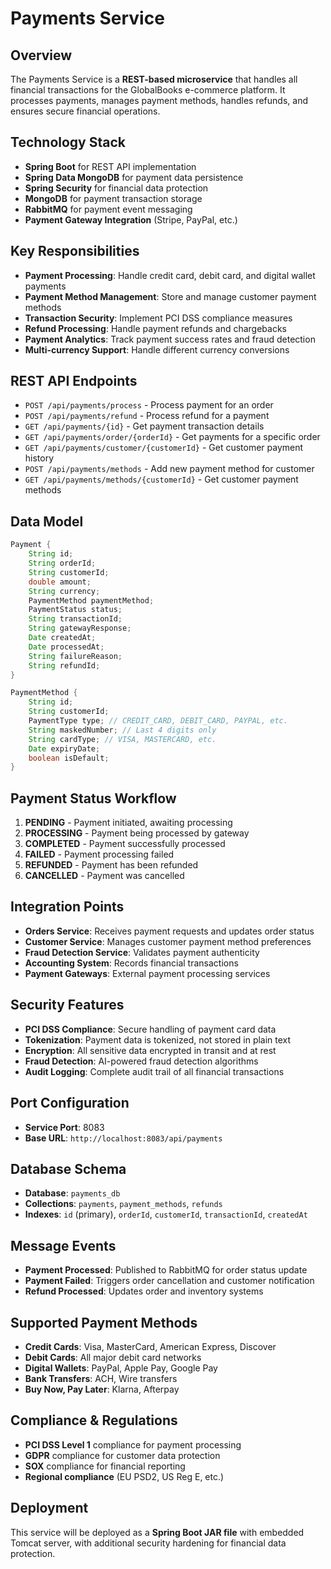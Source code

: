 # Payments Service

## Overview
The Payments Service is a **REST-based microservice** that handles all financial transactions for the GlobalBooks e-commerce platform. It processes payments, manages payment methods, handles refunds, and ensures secure financial operations.

## Technology Stack
- **Spring Boot** for REST API implementation
- **Spring Data MongoDB** for payment data persistence
- **Spring Security** for financial data protection
- **MongoDB** for payment transaction storage
- **RabbitMQ** for payment event messaging
- **Payment Gateway Integration** (Stripe, PayPal, etc.)

## Key Responsibilities
- **Payment Processing**: Handle credit card, debit card, and digital wallet payments
- **Payment Method Management**: Store and manage customer payment methods
- **Transaction Security**: Implement PCI DSS compliance measures
- **Refund Processing**: Handle payment refunds and chargebacks
- **Payment Analytics**: Track payment success rates and fraud detection
- **Multi-currency Support**: Handle different currency conversions

## REST API Endpoints
- `POST /api/payments/process` - Process payment for an order
- `POST /api/payments/refund` - Process refund for a payment
- `GET /api/payments/{id}` - Get payment transaction details
- `GET /api/payments/order/{orderId}` - Get payments for a specific order
- `GET /api/payments/customer/{customerId}` - Get customer payment history
- `POST /api/payments/methods` - Add new payment method for customer
- `GET /api/payments/methods/{customerId}` - Get customer payment methods

## Data Model
```java
Payment {
    String id;
    String orderId;
    String customerId;
    double amount;
    String currency;
    PaymentMethod paymentMethod;
    PaymentStatus status;
    String transactionId;
    String gatewayResponse;
    Date createdAt;
    Date processedAt;
    String failureReason;
    String refundId;
}

PaymentMethod {
    String id;
    String customerId;
    PaymentType type; // CREDIT_CARD, DEBIT_CARD, PAYPAL, etc.
    String maskedNumber; // Last 4 digits only
    String cardType; // VISA, MASTERCARD, etc.
    Date expiryDate;
    boolean isDefault;
}
```

## Payment Status Workflow
1. **PENDING** - Payment initiated, awaiting processing
2. **PROCESSING** - Payment being processed by gateway
3. **COMPLETED** - Payment successfully processed
4. **FAILED** - Payment processing failed
5. **REFUNDED** - Payment has been refunded
6. **CANCELLED** - Payment was cancelled

## Integration Points
- **Orders Service**: Receives payment requests and updates order status
- **Customer Service**: Manages customer payment method preferences
- **Fraud Detection Service**: Validates payment authenticity
- **Accounting System**: Records financial transactions
- **Payment Gateways**: External payment processing services

## Security Features
- **PCI DSS Compliance**: Secure handling of payment card data
- **Tokenization**: Payment data is tokenized, not stored in plain text
- **Encryption**: All sensitive data encrypted in transit and at rest
- **Fraud Detection**: AI-powered fraud detection algorithms
- **Audit Logging**: Complete audit trail of all financial transactions

## Port Configuration
- **Service Port**: 8083
- **Base URL**: `http://localhost:8083/api/payments`

## Database Schema
- **Database**: `payments_db`
- **Collections**: `payments`, `payment_methods`, `refunds`
- **Indexes**: `id` (primary), `orderId`, `customerId`, `transactionId`, `createdAt`

## Message Events
- **Payment Processed**: Published to RabbitMQ for order status update
- **Payment Failed**: Triggers order cancellation and customer notification
- **Refund Processed**: Updates order and inventory systems

## Supported Payment Methods
- **Credit Cards**: Visa, MasterCard, American Express, Discover
- **Debit Cards**: All major debit card networks
- **Digital Wallets**: PayPal, Apple Pay, Google Pay
- **Bank Transfers**: ACH, Wire transfers
- **Buy Now, Pay Later**: Klarna, Afterpay

## Compliance & Regulations
- **PCI DSS Level 1** compliance for payment processing
- **GDPR** compliance for customer data protection
- **SOX** compliance for financial reporting
- **Regional compliance** (EU PSD2, US Reg E, etc.)

## Deployment
This service will be deployed as a **Spring Boot JAR file** with embedded Tomcat server, with additional security hardening for financial data protection.
